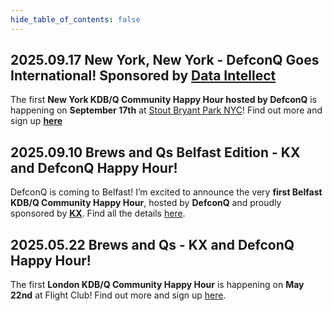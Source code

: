 ```yaml
---
hide_table_of_contents: false
---
```


## 2025.09.17 New York, New York - DefconQ Goes International! Sponsored by [Data Intellect](https://dataintellect.com)

The first **New York KDB/Q Community Happy Hour hosted by DefconQ** is happening on **September 17th** at [Stout Bryant Park NYC](https://www.stoutnyc.com/location/stout-nyc-bryant-park/)!
Find out more and sign up [**here**](https://www.defconq.tech/blog/New%20York,%20New%20York%20-%20DefconQ%20Goes%20International)

## 2025.09.10 Brews and Qs Belfast Edition - KX and DefconQ Happy Hour!

DefconQ is coming to Belfast! I’m excited to announce the very **first Belfast KDB/Q Community Happy Hour**, hosted by **DefconQ** and proudly sponsored by [**KX**](https://kx.com). Find all the details [here](https://www.defconq.tech/blog/Brews%20and%20Qs%20Belfast%20Edition%20-%20KX%20and%20DefconQ%20Happy%20Hour!). 

## 2025.05.22 Brews and Qs - KX and DefconQ Happy Hour!

The first **London KDB/Q Community Happy Hour** is happening on **May 22nd** at Flight Club!
Find out more and sign up [here](https://www.defconq.tech/blog/Brews%20and%20Qs%20-%20KX%20and%20DefconQ%20Happy%20Hour!).



